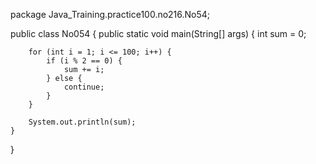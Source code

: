 package Java_Training.practice100.no216.No54;

public class No054 {
	public static void main(String[] args) {
		int sum = 0;

		for (int i = 1; i <= 100; i++) {
			if (i % 2 == 0) {
				sum += i;
			} else {
				continue;
			}
		}

		System.out.println(sum);
	}
}